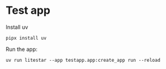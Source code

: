 # Test app

Install uv

```console
pipx install uv
```

Run the app:

```console
uv run litestar --app testapp.app:create_app run --reload
```
